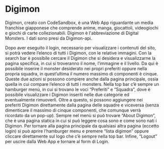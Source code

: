# Digimon
Digimon, creato con CodeSandbox, è una Web App riguardante un media franchise giapponese che comprende anime, manga, giocattoli, videogiochi e giochi di carte collezionabili. Digimon è l'abbreviazione di Digital Monsters.
I dati sono presi da Digimon-api.

Dopo aver eseguito il login, necessario per visualizzare i contenuti del sito, si potrà vedere l’elenco di tutti i Digimon, con le relative immagini. Con la search bar è possibile cercare il Digimon che si desidera e visualizzarne la pagina specifica, in cui si troveranno il nome, l’immagine e il livello. Da qui è possibile inserire il monster desiderato nei propri preferiti oppure nella propria squadra, in quest’ultima il numero massimo di componenti è cinque. Queste due azioni si possono compiere anche dalla pagina principale, ossia quella in cui compare l’elenco di tutti i monsters.
Nella top bar c’è sempre un hamburger menù, in cui si trovano le voci “Preferiti” e “Squadra”, dove è possibile visualizzare i Digimon inseriti nelle due categorie ed eventualmente rimuoverli. Oltre a questo, si possono aggiungere nei preferiti Digimon direttamente dalla pagina delle squadre e viceversa (senza dimenticare il massimo di cinque componenti, che comunque verrà ricordato da un pop-up).
Sempre nel menù si può trovare “About Digimon”, che è una pagina statica in cui si può leggere cosa sono e come sono nati i Digimon.
Per tornare alla pagina principale da qualsiasi altra pagina (eccetto login) si può aprire l’hamburger menu e premere “lista digimon” oppure cliccare direttamente sul logo che c’è sempre nella top bar.
Infine, “Logout” per uscire dalla Web App e tornare al form di Login.

